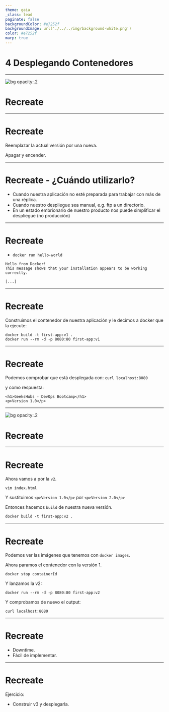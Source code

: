 ```yaml
---
theme: gaia
_class: lead
paginate: false
backgroundColor: #e7252f
backgroundImage: url('./../../img/background-white.png')
color: #e7252f
marp: true
---
```

<!-- _backgroundImage: url('./../../img/background-red.png') -->
<!-- _color: white -->

# 4 Desplegando Contenedores

---
![bg opacity:.2](https://media.giphy.com/media/MS0fQBmGGMaRy/giphy.gif)
# Recreate

---
# Recreate

Reemplazar la actual versión por una nueva.

Apagar y encender.

---
# Recreate - ¿Cuándo utilizarlo?

- Cuando nuestra aplicación no esté preparada para trabajar con más de una réplica.
- Cuando nuestro despliegue sea manual, e.g. ftp a un directorio.
- En un estado embrionario de nuestro producto nos puede simplificar el despliegue (no producción)

---
# Recreate

- `docker run hello-world`

```
Hello from Docker!
This message shows that your installation appears to be working correctly.

[...]
```
---
# Recreate

Construimos el contenedor de nuestra aplicación y le decimos a docker que la ejecute:

```
docker build -t first-app:v1 .
docker run --rm -d -p 8080:80 first-app:v1
```

---
# Recreate

Podemos comprobar que está desplegada con:
`curl localhost:8080`

y como respuesta:

```
<h1>GeeksHubs - DevOps Bootcamp</h1>
<p>Version 1.0</p>
```

---
![bg opacity:.2](https://imagenes.20minutos.es/files/image_656_370/uploads/imagenes/2019/05/21/957237.jpg)
# Recreate

---
# Recreate

Ahora vamos a por la `v2`.

```
vim index.html
```
Y sustituimos `<p>Version 1.0</p>` por `<p>Version 2.0</p>`

Entonces hacemos `build` de nuestra nueva versión.

`docker build -t first-app:v2 .`

---
# Recreate

Podemos ver las imágenes que tenemos con `docker images`.

Ahora paramos el contenedor con la versión 1.

`docker stop containerId`

Y lanzamos la v2:

`docker run --rm -d -p 8080:80 first-app:v2`

Y comprobamos de nuevo el output:

`curl localhost:8080`

---
# Recreate

- Downtime.
- Fácil de implementar.

---
# Recreate

Ejercicio:

- Construir v3 y desplegarla.
